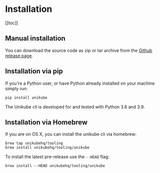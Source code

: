 # Installation

[[toc]]

## Manual installation

You can download the source code as zip or tar archive from the
[Github release page](https://github.com/unikubehq/cli/releases).


## Installation via pip

If you're a Python user, or have Python already installed on your machine simply
run:

```shell
pip install unikube
```

The Unikube cli is developed for and tested with Python 3.8 and 3.9.

## Installation via Homebrew

If you are on OS X, you can install the unikube cli via homebrew:

```shell
brew tap unikubehq/tooling
brew install unikubehq/tooling/unikube
```

To install the latest pre-release use the `--HEAD` flag:


```shell
brew install --HEAD unikubehq/tooling/unikube
```
